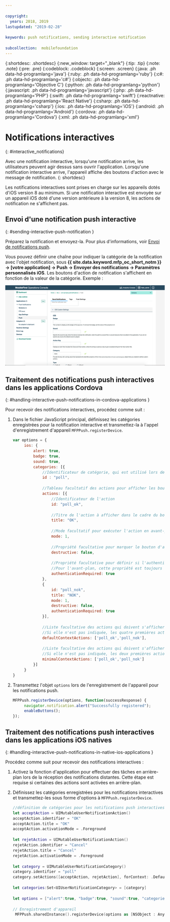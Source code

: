 ```yaml
---

copyright:
  years: 2018, 2019
lastupdated: "2019-02-28"

keywords: push notifications, sending interactive notification

subcollection:  mobilefoundation
---
```


{:shortdesc: .shortdesc}
{:new_window: target="_blank"}
{:tip: .tip}
{:note: .note}
{:pre: .pre}
{:codeblock: .codeblock}
{:screen: .screen}
{:java: .ph data-hd-programlang='java'}
{:ruby: .ph data-hd-programlang='ruby'}
{:c#: .ph data-hd-programlang='c#'}
{:objectc: .ph data-hd-programlang='Objective C'}
{:python: .ph data-hd-programlang='python'}
{:javascript: .ph data-hd-programlang='javascript'}
{:php: .ph data-hd-programlang='PHP'}
{:swift: .ph data-hd-programlang='swift'}
{:reactnative: .ph data-hd-programlang='React Native'}
{:csharp: .ph data-hd-programlang='csharp'}
{:ios: .ph data-hd-programlang='iOS'}
{:android: .ph data-hd-programlang='Android'}
{:cordova: .ph data-hd-programlang='Cordova'}
{:xml: .ph data-hd-programlang='xml'}

# Notifications interactives
{: #interactive_notifications}

Avec une notification interactive, lorsqu'une notification arrive, les utilisateurs peuvent agir dessus sans ouvrir l'application. Lorsqu'une notification interactive arrive, l'appareil affiche des boutons d'action avec le message de notification.
{: shortdesc}

Les notifications interactives sont prises en charge sur les appareils dotés d'iOS version 8 au minimum. Si une notification interactive est envoyée sur un appareil iOS doté d'une version antérieure à la version 8, les actions de notification ne s'affichent pas. 

## Envoi d'une notification push interactive
{: #sending-interactive-push-notification }

Préparez la notification et envoyez-la. Pour plus d'informations, voir [Envoi de notifications push](/docs/services/mobilefoundation?topic=mobilefoundation-send_push_notifications#send_push_notifications). 

Vous pouvez définir une chaîne pour indiquer la catégorie de la notification avec l'objet notification, sous **{{ site.data.keyword.mfp_oc_short_notm }} → [votre application] → Push → Envoyer des notifications → Paramètres personnalisés iOS**. Les boutons d'action de notification s'affichent en fonction de la valeur de la catégorie. Exemple : 

![Définition de catégories pour des notifications interactives iOS dans {{ site.data.keyword.mfp_oc_short_notm }}](images/categories-for-interactive-notifications.png)

## Traitement des notifications push interactives dans les applications Cordova
{: #handling-interactive-push-notifications-in-cordova-applications }

Pour recevoir des notifications interactives, procédez comme suit : 

1. Dans le fichier JavaScript principal, définissez les catégories enregistrées pour la notification interactive et transmettez-la à l'appel d'enregistrement d'appareil `MFPPush.registerDevice`. 

   ```javascript
   var options = {
        ios: {
            alert: true,
            badge: true,
            sound: true,     
            categories: [{
                //Identificateur de catégorie, qui est utilisé lors de l'envoi de la notification.
                id : "poll",

                //Tableau facultatif des actions pour afficher les boutons d'action avec le message.
                actions: [{
                    //Identificateur de l'action
                    id: "poll_ok",

                    //Titre de l'action à afficher dans le cadre du bouton de notification.
                    title: "OK",

                    //Mode facultatif pour exécuter l'action en avant-plan ou arrière-plan. 1-avant-plan. 0-arrière-plan. La valeur par défaut est l'avant-plan.
                    mode: 1,  

                    //Propriété facultative pour marquer le bouton d'action en rouge. La valeur par défaut est false.
                    destructive: false,

                    //Propriété facultative pour définir si l'authentification est requise ou non avant d'exécuter l'action.(Verrouillage d'écran).
                    //Pour l'avant-plan, cette propriété est toujours définie sur true.
                    authenticationRequired: true
                },
                {
                    id: "poll_nok",
                    title: "NOK",
                    mode: 1,
                    destructive: false,
                    authenticationRequired: true
                }],

                //Liste facultative des actions qui doivent s'afficher dans l'alerte de cas.
                //Si elle n'est pas indiquée, les quatre premières actions s'affichent.
                defaultContextActions: ['poll_ok','poll_nok'],

                //Liste facultative des actions qui doivent s'afficher dans le centre de notification, verrouillage d'écran.
                //Si elle n'est pas indiquée, les deux premières actions s'affichent.
                minimalContextActions: ['poll_ok','poll_nok']
            }]     
        }
   }
   ```

2. Transmettez l'objet `options` lors de l'enregistrement de l'appareil pour les notifications push. 

   ```javascript
   MFPPush.registerDevice(options, function(successResponse) {
  		navigator.notification.alert("Successfully registered");
  		enableButtons();
   });  
   ```

## Traitement des notifications push interactives dans les applications iOS natives
{: #handling-interactive-push-notifications-in-native-ios-applications }

Procédez comme suit pour recevoir des notifications interactives : 

1. Activez la fonction d'application pour effectuer des tâches en arrière-plan lors de la réception des notifications distantes. Cette étape est requise si certaines des actions sont activées en arrière-plan. 
2. Définissez les catégories enregistrées pour les notifications interactives et transmettez-les sous forme d'options à `MFPPush.registerDevice`. 

   ```swift
   //définition de catégories pour les notifications push interactives
   let acceptAction = UIMutableUserNotificationAction()
   acceptAction.identifier = "OK"
   acceptAction.title = "OK"
   acceptAction.activationMode = .Foreground

   let rejetAction = UIMutableUserNotificationAction()
   rejetAction.identifier = "Cancel"
   rejetAction.title = "Cancel"
   rejetAction.activationMode = .Foreground

   let category = UIMutableUserNotificationCategory()
   category.identifier = "poll"
   category.setActions([acceptAction, rejetAction], forContext: .Default)

   let categories:Set<UIUserNotificationCategory> = [category]

   let options = ["alert":true, "badge":true, "sound":true, "categories": categories]

   // Enregistrement d'appareil
    MFPPush.sharedInstance().registerDevice(options as [NSObject : AnyObject], completionHandler: {(response: WLResponse!, error: NSError!) -> Void in
   ```
